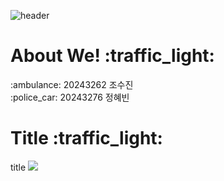 ![header](https://capsule-render.vercel.app/api?type=transparent&color=black&height=100&section=header&text=AI:ON)

<h1>About We! :traffic_light:</h1>
:ambulance: 20243262 조수진 <br/>
:police_car: 20243276 정혜빈 <br/>
<h1>Title :traffic_light:</h1>title

<img src="https://img.shields.io/badge/Python-3776AB?style=flat-square&logo=Python&logoColor=white"/>
